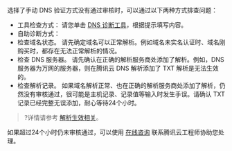 选择了手动 DNS 验证方式没有通过审核时，可以通过以下两种方式排查问题：
- 工具检查方式：
  请您单击 [DNS 诊断工具](https://myssl.com/dns_check.html#ssl_verify)，根据提示填写内容。
- 自助诊断方式：
 - 检查域名状态。
请先确定域名可以正常解析。例如域名未实名认证时、域名刚购买时，都存在无法正常解析的情况。
 - 检查 DNS 服务器。
请先确认在正确的解析服务商处添加了解析。例如，DNS 服务器为万网的服务器，则在腾讯云 DNS 解析添加了 TXT 解析是无法生效的。
 - 检查解析记录。
如果域名解析正常、也在正确的解析服务商处添加了解析，仍然没有审核通过，很可能是主机记录、记录值等输入时发生手误。请确认 TXT 记录已经完整无误添加，耐心等待24个小时。
>?详情请参考 [解析生效相关](https://cloud.tencent.com/document/product/302/30597#.E5.9F.9F.E5.90.8D.E8.A7.A3.E6.9E.90.E4.B8.8D.E7.94.9F.E6.95.88.E6.80.8E.E4.B9.88.E5.8A.9E.EF.BC.9F)。

如果超过24个小时仍未审核通过，可以使用 [在线咨询](https://cloud.tencent.com/online-service?from=connect-us) 联系腾讯云工程师协助您处理。



